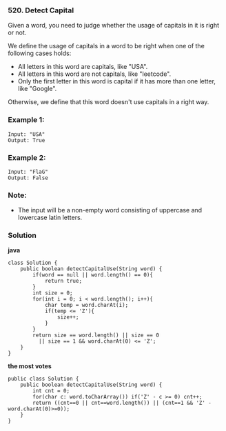 ### 520. Detect Capital

Given a word, you need to judge whether the usage of capitals in it is right or not.

We define the usage of capitals in a word to be right when one of the following cases holds:

* All letters in this word are capitals, like "USA".
* All letters in this word are not capitals, like "leetcode".
* Only the first letter in this word is capital if it has more than one letter, like "Google".

Otherwise, we define that this word doesn't use capitals in a right way.

### Example 1:
    Input: "USA"
    Output: True

### Example 2:
    Input: "FlaG"
    Output: False

### Note: 
* The input will be a non-empty word consisting of uppercase and lowercase latin letters.

### Solution

**java**
```
class Solution {
    public boolean detectCapitalUse(String word) {
        if(word == null || word.length() == 0){
            return true;
        }
        int size = 0;
        for(int i = 0; i < word.length(); i++){
            char temp = word.charAt(i);
            if(temp <= 'Z'){
                size++;
            }
        }
        return size == word.length() || size == 0
          || size == 1 && word.charAt(0) <= 'Z';
    }
}
```
**the most votes**
```
public class Solution {
    public boolean detectCapitalUse(String word) {
        int cnt = 0;
        for(char c: word.toCharArray()) if('Z' - c >= 0) cnt++;
        return ((cnt==0 || cnt==word.length()) || (cnt==1 && 'Z' - word.charAt(0)>=0));
    }
}
```
